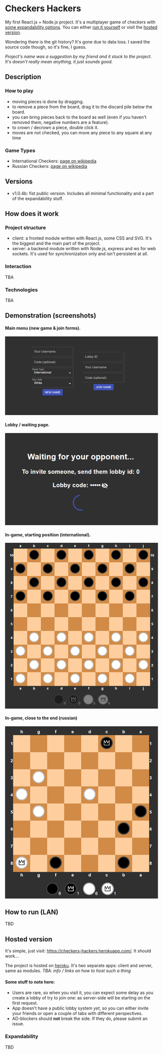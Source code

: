 # Checkers Hackers
My first React.js + Node.js project. It's a multiplayer game of checkers with [some expandability options](#Expandability). You can either [run it yourself](#How-to-run-LAN) or visit the [hosted version](#Hosted-version).

Wondering there is the git history? It's gone due to data loss. I saved the source code though, so it's fine, I guess.

*Project's name was a suggestion by my friend and it stuck to the project. It's doesn't really mean anything, it just sounds good.*


## Description
### How to play
- moving pieces is done by dragging.
- to remove a piece from the board, drag it to the discard pile below the board.
- you can bring pieces back to the board as well (even if you haven't removed them, negative numbers are a feature).
- to crown / decrown a piece, double click it.
- moves are not checked, you can move any piece to any square at any time

### Game Types
- International Checkers: [page on wikipedia](https://en.wikipedia.org/wiki/International_draughts)
- Russian Checkers: [page on wikipedia](https://en.wikipedia.org/wiki/Russian_draughts)


## Versions
- v1.0.4b: fist public version. Includes all minimal functionality and a part of the expandability stuff.


## How does it work
### Project structure
- client: a fronted module written with React.js, some CSS and SVG. It's the biggest and the main part of the project.
- server: a backend module written with Node.js, express and ws for web sockets. It's used for synchronization only and isn't persistent at all. 

### Interaction
TBA

### Technologies
TBA


## Demonstration (screenshots)
#### Main menu (new game & join forms).
![](.screenshots/1.png)

#### Lobby / waiting page.
![](.screenshots/2.png)

#### In-game, starting position (international).
![](.screenshots/3.png)

#### In-game, close to the end (russian)
![](.screenshots/4.png)


## How to run (LAN)
TBD


## Hosted version
It's simple, just visit: https://checkers-hackers.herokuapp.com/. It should work... 

The project is hosted on [heroku](https://heroku.com). It's two separate apps: client and server, same as modules. *TBA: info / links on how to host such a thing*

#### Some stuff to note here:
- Users are rare, so when you visit it, you can expect some delay as you create a lobby of try to join one: as server-side will be starting on the first request.
- App doesn't have a public lobby system *yet*, so you can either invite your friends or open a couple of tabs with different perspectives.
- AD-blockers should **not** break the side. If they do, please submit an issue.


### Expandability
TBD
